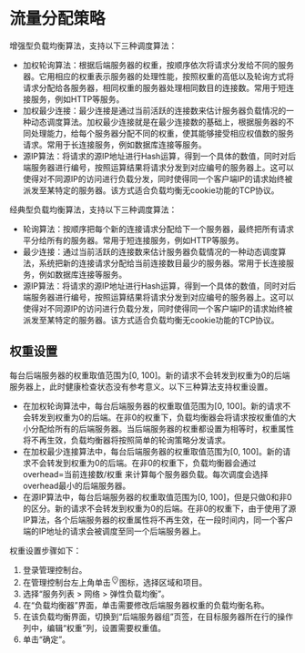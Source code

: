 # 流量分配策略<a name="elb_ug_jt_0003"></a>

增强型负载均衡算法，支持以下三种调度算法：

-   加权轮询算法：根据后端服务器的权重，按顺序依次将请求分发给不同的服务器。它用相应的权重表示服务器的处理性能，按照权重的高低以及轮询方式将请求分配给各服务器，相同权重的服务器处理相同数目的连接数。常用于短连接服务，例如HTTP等服务。
-   加权最少连接：最少连接是通过当前活跃的连接数来估计服务器负载情况的一种动态调度算法。加权最少连接就是在最少连接数的基础上，根据服务器的不同处理能力，给每个服务器分配不同的权重，使其能够接受相应权值数的服务请求。常用于长连接服务，例如数据库连接等服务。
-   源IP算法：将请求的源IP地址进行Hash运算，得到一个具体的数值，同时对后端服务器进行编号，按照运算结果将请求分发到对应编号的服务器上。这可以使得对不同源IP的访问进行负载分发，同时使得同一个客户端IP的请求始终被派发至某特定的服务器。该方式适合负载均衡无cookie功能的TCP协议。

经典型负载均衡算法，支持以下三种调度算法：

-   轮询算法：按顺序把每个新的连接请求分配给下一个服务器，最终把所有请求平分给所有的服务器。常用于短连接服务，例如HTTP等服务。
-   最少连接：通过当前活跃的连接数来估计服务器负载情况的一种动态调度算法，系统把新的连接请求分配给当前连接数目最少的服务器。常用于长连接服务，例如数据库连接等服务。
-   源IP算法：将请求的源IP地址进行Hash运算，得到一个具体的数值，同时对后端服务器进行编号，按照运算结果将请求分发到对应编号的服务器上。这可以使得对不同源IP的访问进行负载分发，同时使得同一个客户端IP的请求始终被派发至某特定的服务器。该方式适合负载均衡无cookie功能的TCP协议。

## 权重设置<a name="section8226427131317"></a>

每台后端服务器的权重取值范围为\[0, 100\]。新的请求不会转发到权重为0的后端服务器上，此时健康检查状态没有参考意义。以下三种算法支持权重设置。

-   在加权轮询算法中，每台后端服务器的权重取值范围为\[0, 100\]。新的请求不会转发到权重为0的后端。在非0的权重下，负载均衡器会将请求按权重值的大小分配给所有的后端服务器。当后端服务器的权重都设置为相等时，权重属性将不再生效，负载均衡器将按照简单的轮询策略分发请求。
-   在加权最少连接算法中，每台后端服务器的权重取值范围为\[0, 100\]。新的请求不会转发到权重为0的后端。在非0的权重下，负载均衡器会通过 overhead=当前连接数/权重 来计算每个服务器负载。每次调度会选择overhead最小的后端服务器。
-   在源IP算法中，每台后端服务器的权重取值范围为\[0, 100\]，但是只做0和非0的区分。新的请求不会转发到权重为0的后端。在非0的权重下，由于使用了源IP算法，各个后端服务器的权重属性将不再生效，在一段时间内，同一个客户端的IP地址的请求会被调度至同一个后端服务器上。

权重设置步骤如下：

1.  登录管理控制台。
2.  在管理控制台左上角单击![](figures/zh-cn_image_0167649573.jpg)图标，选择区域和项目。
3.  选择“服务列表 \> 网络 \> 弹性负载均衡”。
4.  在“负载均衡器”界面，单击需要修改后端服务器权重的负载均衡名称。
5.  在该负载均衡界面，切换到“后端服务器组”页签，在目标服务器所在行的操作列中，编辑“权重”列，设置需要权重值。
6.  单击“确定”。

